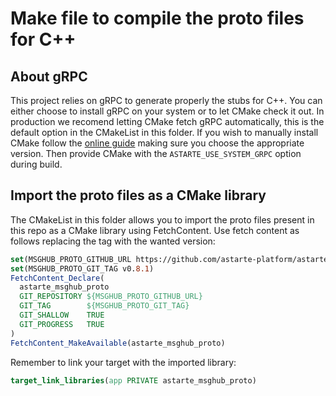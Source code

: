 <!--
Copyright 2025 SECO Mind Srl

SPDX-License-Identifier: Apache-2.0
-->

# Make file to compile the proto files for C++

## About gRPC

This project relies on gRPC to generate properly the stubs for C++.
You can either choose to install gRPC on your system or to let CMake check it out.
In production we recomend letting CMake fetch gRPC automatically, this is the default option in
the CMakeList in this folder.
If you wish to manually install CMake follow the
[online guide](https://grpc.io/docs/languages/cpp/quickstart/#install-grpc) making sure you choose
the appropriate version. Then provide CMake with the `ASTARTE_USE_SYSTEM_GRPC` option during build.

## Import the proto files as a CMake library

The CMakeList in this folder allows you to import the proto files present in this repo as a
CMake library using FetchContent.
Use fetch content as follows replacing the tag with the wanted version:
```CMake
set(MSGHUB_PROTO_GITHUB_URL https://github.com/astarte-platform/astarte-message-hub-proto.git)
set(MSGHUB_PROTO_GIT_TAG v0.8.1)
FetchContent_Declare(
  astarte_msghub_proto
  GIT_REPOSITORY ${MSGHUB_PROTO_GITHUB_URL}
  GIT_TAG        ${MSGHUB_PROTO_GIT_TAG}
  GIT_SHALLOW    TRUE
  GIT_PROGRESS   TRUE
)
FetchContent_MakeAvailable(astarte_msghub_proto)
```
Remember to link your target with the imported library:
```CMake
target_link_libraries(app PRIVATE astarte_msghub_proto)
```
